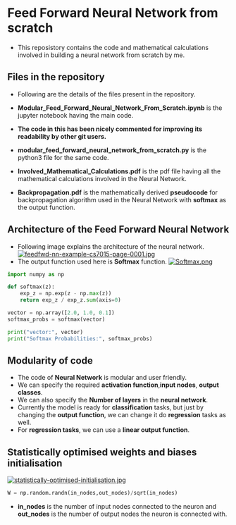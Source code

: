 # Feed Forward Neural Network from scratch
* This reposistory contains the code and mathematical calculations involved in building a neural network from scratch by me.
## Files in the repository
* Following are the details of the files present in the repository.
* **Modular_Feed_Forward_Neural_Network_From_Scratch.ipynb** is the jupyter notebook having the main code.
* **The code in this has been nicely commented for improving its readability by other git users.**
  
* **modular_feed_forward_neural_network_from_scratch.py** is the python3 file for the same code.
  
* **Involved_Mathematical_Calculations.pdf** is the pdf file having all the mathematical calculations involved in the Neural Network.
  
* **Backpropagation.pdf** is the mathematically derived **pseudocode** for backpropagation algorithm used in the Neural Network with **softmax** as the output function.

## Architecture of the Feed Forward Neural Network
* Following image explains the architecture of the neural network.
[![feedfwd-nn-example-cs7015-page-0001.jpg](https://i.postimg.cc/mrBPYThb/feedfwd-nn-example-cs7015-page-0001.jpg)](https://postimg.cc/rDZycXSb)
* The output function used here is **Softmax** function.
[![Softmax.png](https://i.postimg.cc/C1dL750V/Softmax.png)](https://postimg.cc/9R5hFWzx)
```python
import numpy as np

def softmax(z):
    exp_z = np.exp(z - np.max(z))  
    return exp_z / exp_z.sum(axis=0)

vector = np.array([2.0, 1.0, 0.1])
softmax_probs = softmax(vector)

print("vector:", vector)
print("Softmax Probabilities:", softmax_probs)
```
## Modularity of code
* The code of **Neural Network** is modular and user friendly.
* We can specify the required **activation function**,**input nodes**, **output classes**.
* We can also specify the **Number of layers** in the **neural network**.
* Currently the model is ready for **classification** tasks, but just by changing the **output function**, we can change it do **regression** tasks as well.
* For **regression tasks**, we can use a **linear output function**.

## Statistically optimised weights and biases initialisation
[![statistically-optimised-initialisation.jpg](https://i.postimg.cc/Pxm8d56Z/statistically-optimised-initialisation.jpg)](https://postimg.cc/LY8sT2F6)
```python
W = np.random.randn(in_nodes,out_nodes)/sqrt(in_nodes)
```
* **in_nodes** is the number of input nodes connected to the neuron and **out_nodes** is the number of output nodes the neuron is connected with.


